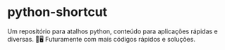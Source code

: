 # python-shortcut
Um repositório para atalhos python, conteúdo para aplicações rápidas e diversas. 🐛🖥️ Futuramente com mais códigos rápidos e soluções.
